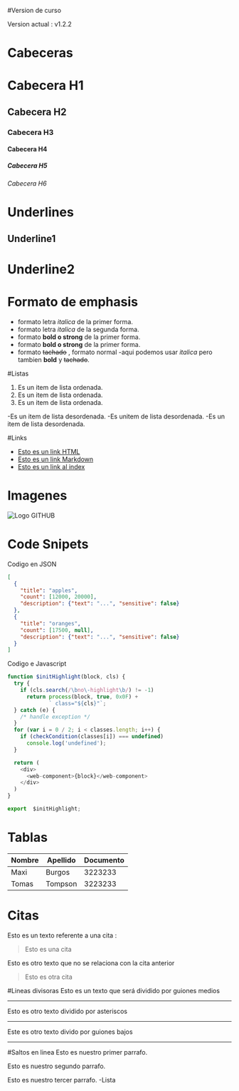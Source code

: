 #Version de curso

Version actual : v1.2.2

# Cabeceras
# Cabecera H1
## Cabecera H2
### Cabecera H3
#### Cabecera H4
##### Cabecera H5
###### Cabecera H6


# Underlines
Underline1
----------

Underline2
==========


# Formato de emphasis
- formato letra *italica* de la primer forma.
- formato letra _italica_ de la segunda forma.
- formato **bold o strong**  de la primer forma.
- formato __bold o strong__  de la primer forma.
- formato ~~tachado~~ , formato normal
-aqui podemos usar *italica* pero tambien 
**bold** y  ~~tachado~~.

#Listas
1. Es un item de lista ordenada. 
2. Es un item de lista ordenada. 
3. Es un item de lista ordenada.

-Es un item de lista desordenada.
-Es unitem de lista desordenada.
-Es un item de lista desordenada.

#Links
- <a href="http://google.com">Esto es un link HTML</a>
- [Esto es un link Markdown](http://google.com)
- [Esto es un link al index](index.html)

# Imagenes
![Logo GITHUB](https://www.trecebits.com/wp-content/uploads/2019/11/GITHUB.jpg)

# Code Snipets
Codigo en JSON
```JSON
[
  {
    "title": "apples",
    "count": [12000, 20000],
    "description": {"text": "...", "sensitive": false}
  },
  {
    "title": "oranges",
    "count": [17500, null],
    "description": {"text": "...", "sensitive": false}
  }
]
```

Codigo e Javascript
```Javascript
function $initHighlight(block, cls) {
  try {
    if (cls.search(/\bno\-highlight\b/) != -1)
      return process(block, true, 0x0F) +
             ` class="${cls}"`;
  } catch (e) {
    /* handle exception */
  }
  for (var i = 0 / 2; i < classes.length; i++) {
    if (checkCondition(classes[i]) === undefined)
      console.log('undefined');
  }

  return (
    <div>
      <web-component>{block}</web-component>
    </div>
  )
}

export  $initHighlight;
```

# Tablas
| Nombre | Apellido | Documento |
|--------|----------|-----------|
|Maxi    |Burgos    | 3223233   |
|Tomas   |Tompson   | 3223233   |

# Citas
Esto es un texto referente a una cita :
>Esto es una cita

Esto es otro texto que no se relaciona con la cita anterior
>Esto es otra cita

#Lineas divisoras
Esto es un texto que será dividido por guiones medios

---

Esto es otro texto dividido por asteriscos

***

Este es otro texto divido por guiones bajos

___


#Saltos en linea
Esto es nuestro primer parrafo.

Esto es nuestro segundo parrafo.

Esto es nuestro tercer parrafo.
-Lista

